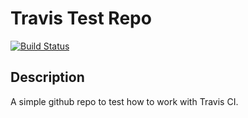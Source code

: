 # Travis Test Repo

[![Build Status](https://travis-ci.org/rhernandog/travis-ci-test.svg?branch=master)](https://travis-ci.org/rhernandog/travis-ci-test)

## Description
A simple github repo to test how to work with Travis CI.
